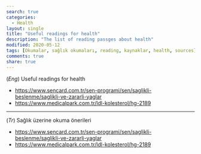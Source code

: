 ```yaml
---
search: true
categories: 
  - Health
layout: single
title: "Useful readings for health"
description: "The list of reading passges about health"
modified: 2020-05-12
tags: [Okumalar, sağlık okumaları, reading, kaynaklar, health, sources]
comments: true
share: true
---
```

(*Eng*) Useful readings for health

* https://www.sencard.com.tr/sen-programi/sen/saglikli-beslenme/saglikli-ve-zararli-yaglar  
* https://www.medicalpark.com.tr/ldl-kolesterol/hg-2189  

---
(*Tr*) Sağlık üzerine okuma önerileri  

* https://www.sencard.com.tr/sen-programi/sen/saglikli-beslenme/saglikli-ve-zararli-yaglar  
* https://www.medicalpark.com.tr/ldl-kolesterol/hg-2189
